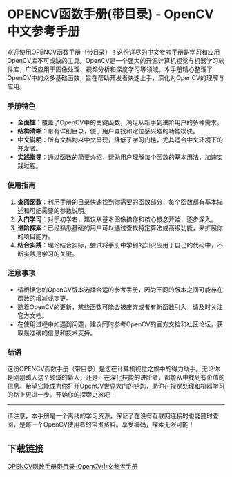 # OPENCV函数手册(带目录) - OpenCV中文参考手册

欢迎使用OPENCV函数手册（带目录）！这份详尽的中文参考手册是学习和应用OpenCV库不可或缺的工具。OpenCV是一个强大的开源计算机视觉与机器学习软件库，广泛应用于图像处理、视频分析和深度学习等领域。本手册精心整理了OpenCV中的众多基础函数，旨在帮助开发者快速上手，深化对OpenCV的理解与应用。

### 手册特色

- **全面性**：覆盖了OpenCV中的关键函数，满足从新手到进阶用户的多种需求。
- **结构清晰**：带有详细目录，便于用户查找和定位感兴趣的功能模块。
- **中文说明**：所有文档均以中文呈现，降低了学习门槛，尤其适合中文环境下的开发者。
- **实践指导**：通过函数的简要介绍，帮助用户理解每个函数的基本用法，加速实践过程。

### 使用指南

1. **查阅函数**：利用手册的目录快速找到你需要的函数部分，每个函数都有基本描述和可能需要的参数说明。
2. **入门学习**：对于初学者，建议从基本图像操作和核心概念开始，逐步深入。
3. **进阶探索**：已经熟悉基础的用户可以通过查找特定算法或高级功能，来扩展你的项目能力。
4. **结合实践**：理论结合实际，尝试将手册中学到的知识应用于自己的代码中，不断实践是学习的关键。

### 注意事项

- 请根据您的OpenCV版本选择合适的参考手册，因为不同的版本之间可能存在函数的增减或变更。
- 随着OpenCV的更新，某些函数可能会被废弃或者有新函数引入，请及时关注官方文档。
- 在使用过程中如遇到问题，建议同时参考OpenCV的官方文档和社区论坛，获取最准确的信息和技术支持。

### 结语

这份OPENCV函数手册（带目录）是您在计算机视觉之旅中的得力助手。无论你是刚刚踏入这个领域的新人，还是正在深化技能的进阶者，都能从中找到有价值的信息。希望它能成为你打开OpenCV世界大门的钥匙，助你在视觉处理和机器学习的路上更进一步。开始你的探索之旅吧！

---

请注意，本手册是一个离线的学习资源，保证了在没有互联网连接时也能随时查阅，是每一个OpenCV使用者的宝贵资料。享受编码，探索无限可能！

## 下载链接

[OPENCV函数手册带目录-OpenCV中文参考手册](https://pan.quark.cn/s/3af206adc88c)